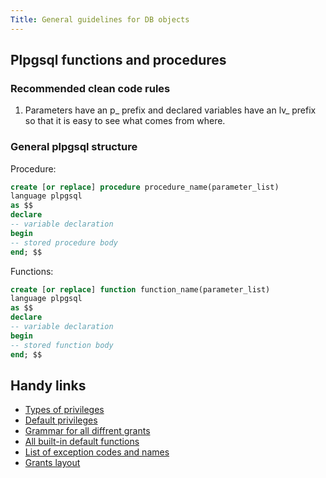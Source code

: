 ```yaml
---
Title: General guidelines for DB objects
---
```


## Plpgsql functions and procedures
### Recommended clean code rules
1. Parameters have an p_ prefix and declared variables have an lv_ prefix so that it is easy to see what comes from where.

### General plpgsql structure
Procedure:
```sql
create [or replace] procedure procedure_name(parameter_list)
language plpgsql
as $$
declare
-- variable declaration
begin
-- stored procedure body
end; $$
```
Functions:
```sql
create [or replace] function function_name(parameter_list)
language plpgsql
as $$
declare
-- variable declaration
begin
-- stored function body
end; $$
```

## Handy links
- [Types of privileges](https://www.postgresql.org/docs/current/ddl-priv.html)
- [Default privileges](https://www.postgresql.org/docs/current/ddl-priv.html#PRIVILEGES-SUMMARY-TABLE)
- [Grammar for all diffrent grants](https://www.postgresql.org/docs/current/sql-grant.html)
- [All built-in default functions](https://www.postgresql.org/docs/current/functions-info.html)
- [List of exception codes and names](https://www.postgresql.org/docs/current/errcodes-appendix.html)
- [Grants layout](https://www.postgresql.org/docs/current/sql-grant.html)